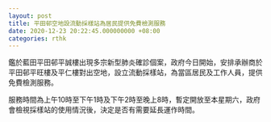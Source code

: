 ```yaml
---
layout: post
title: 平田邨空地設流動採樣站為居民提供免費檢測服務
date: 2020-12-23 20:22:45.000000000 +08:00
categories: rthk
---
```


鑑於藍田平田邨平誠樓出現多宗新型肺炎確診個案，政府今日開始，安排承辦商於平田邨平旺樓及平仁樓對出空地，設立流動採樣站，為當區居民及工作人員，提供免費檢測服務。

服務時間為上午10時至下午1時及下午2時至晚上8時，暫定開放至本星期六，政府會檢視採樣站的使用情況後，決定是否有需要延長運作時間。
